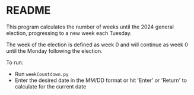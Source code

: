 # README

This program calculates the number of weeks until the 2024 general election, progressing to a new week each Tuesday.  

The week of the election is defined as week 0 and will continue as week 0 until the Monday following the election.  

To run:
- Run `weekCountdown.py`
- Enter the desired date in the MM/DD format or hit 'Enter' or 'Return' to calculate for the current date